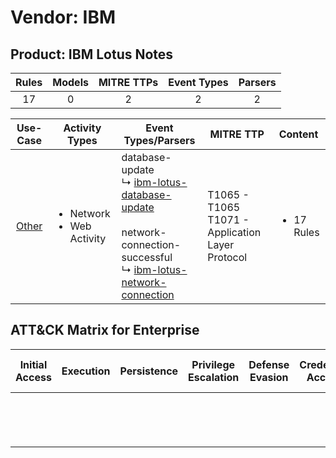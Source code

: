 Vendor: IBM
===========
Product: IBM Lotus Notes
------------------------
| Rules | Models | MITRE TTPs | Event Types | Parsers |
|:-----:|:------:|:----------:|:-----------:|:-------:|
|  17   |   0    |     2      |      2      |    2    |

|               Use-Case                | Activity Types                                 | Event Types/Parsers                                                                                                                                                                                                                                | MITRE TTP                                               | Content                    |
|:-------------------------------------:| ---------------------------------------------- | -------------------------------------------------------------------------------------------------------------------------------------------------------------------------------------------------------------------------------------------------- | ------------------------------------------------------- | -------------------------- |
| [Other](../UseCases/usecase_other.md) | <ul><li>Network</li><li>Web Activity</li></ul> |  database-update<br> ↳ [ibm-lotus-database-update](../Parsers/parserContent_ibm-lotus-database-update.md)<br><br> network-connection-successful<br> ↳ [ibm-lotus-network-connection](../Parsers/parserContent_ibm-lotus-network-connection.md)<br> | T1065 - T1065<br>T1071 - Application Layer Protocol<br> | <ul><li>17 Rules</li></ul> |

ATT&CK Matrix for Enterprise
----------------------------
| Initial Access | Execution | Persistence | Privilege Escalation | Defense Evasion | Credential Access | Discovery | Lateral Movement | Collection | Command and Control                                                             | Exfiltration | Impact |
| -------------- | --------- | ----------- | -------------------- | --------------- | ----------------- | --------- | ---------------- | ---------- | ------------------------------------------------------------------------------- | ------------ | ------ |
|                |           |             |                      |                 |                   |           |                  |            | [Application Layer Protocol](https://attack.mitre.org/techniques/T1071)<br><br> |              |        |